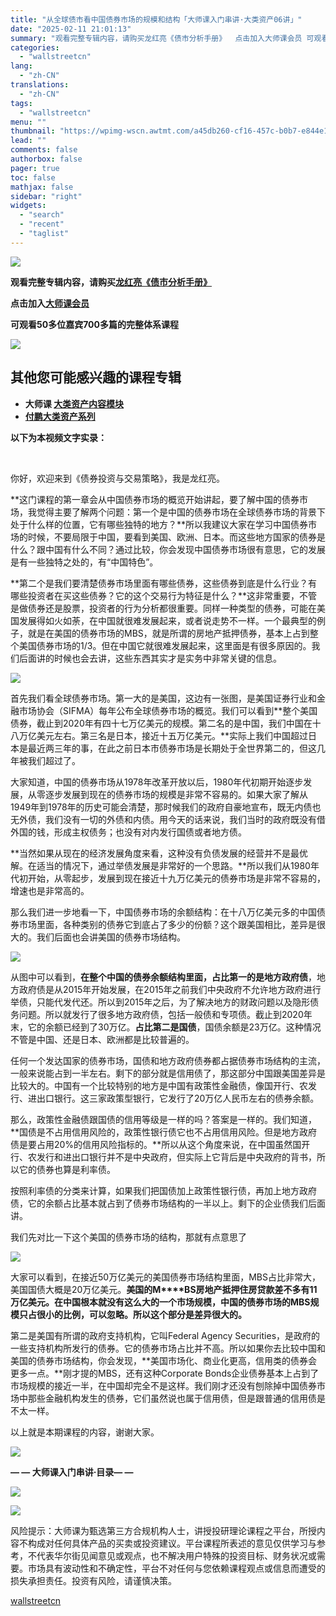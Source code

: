```yaml
---
title: "从全球债市看中国债券市场的规模和结构「大师课入门串讲·大类资产06讲」"
date: "2025-02-11 21:01:13"
summary: "观看完整专辑内容，请购买龙红亮《债市分析手册》  点击加入大师课会员 可观看50多位嘉宾700多篇..."
categories:
  - "wallstreetcn"
lang:
  - "zh-CN"
translations:
  - "zh-CN"
tags:
  - "wallstreetcn"
menu: ""
thumbnail: "https://wpimg-wscn.awtmt.com/a45db260-cf16-457c-b0b7-e844e1e49b6e.jpeg"
lead: ""
comments: false
authorbox: false
pager: true
toc: false
mathjax: false
sidebar: "right"
widgets:
  - "search"
  - "recent"
  - "taglist"
---
```


**![](https://wdl-wscn.awtmt.com/07aeb3e7-f4ca-4207-befb-c987b3dc7011)**

**观看完整专辑内容，请购买[龙红亮《债市分析手册》](https://wallstreetcn.com/premium/topics/1003703)** 

**点击加入[大师课会员](https://vip.jianshiapp.com/member/buy/master_course?&theme=share&distribution_code=5991375b37a473b6a10f1596b8720ded)**

**可观看50多位嘉宾700多篇的完整体系课程**

[![](https://wpimg-wscn.awtmt.com/8dd42de6-8762-44fd-b727-4099b9c324a0.png)](https://wallstreetcn.com/member/buy/master_course)

其他您可能感兴趣的课程专辑
-------------

* **大师课 [大类资产内容模块](http://wallstreetcn.com/premium/channels/42)**
* [**付鹏大类资产系列**](http://wallstreetcn.com/premium/channels/49)

**以下为本视频文字实录：**

 

你好，欢迎来到《债券投资与交易策略》，我是龙红亮。

**这门课程的第一章会从中国债券市场的概览开始讲起，要了解中国的债券市场，我觉得主要了解两个问题：第一个是中国的债券市场在全球债券市场的背景下处于什么样的位置，它有哪些独特的地方？**所以我建议大家在学习中国债券市场的时候，不要局限于中国，要看到美国、欧洲、日本。而这些地方国家的债券是什么？跟中国有什么不同？通过比较，你会发现中国债券市场很有意思，它的发展是有一些独特之处的，有“中国特色”。

**第二个是我们要清楚债券市场里面有哪些债券，这些债券到底是什么行业？有哪些投资者在买这些债券？它的这个交易行为特征是什么？**这非常重要，不管是做债券还是股票，投资者的行为分析都很重要。同样一种类型的债券，可能在美国发展得如火如荼，在中国就很难发展起来，或者说走势不一样。一个最典型的例子，就是在美国的债券市场的MBS，就是所谓的房地产抵押债券，基本上占到整个美国债券市场的1/3。但在中国它就很难发展起来，这里面是有很多原因的。我们后面讲的时候也会去讲，这些东西其实才是实务中非常关键的信息。

![](https://wpimg-wscn.awtmt.com/57343f31-4249-4bfb-9594-af0807c10993.jpg)

首先我们看全球债券市场。第一大的是美国，这边有一张图，是美国证券行业和金融市场协会（SIFMA）每年公布全球债券市场的概览。我们可以看到**整个美国债券，截止到2020年有四十七万亿美元的规模。第二名的是中国，我们中国在十八万亿美元左右。第三名是日本，接近十五万亿美元。**实际上我们中国超过日本是最近两三年的事，在此之前日本市债券市场是长期处于全世界第二的，但这几年被我们超过了。

大家知道，中国的债券市场从1978年改革开放以后，1980年代初期开始逐步发展，从零逐步发展到现在的债券市场的规模是非常不容易的。如果大家了解从1949年到1978年的历史可能会清楚，那时候我们的政府自豪地宣布，既无内债也无外债，我们没有一切的外债和内债。用今天的话来说，我们当时的政府既没有借外国的钱，形成主权债务；也没有对内发行国债或者地方债。

**当然如果从现在的经济发展角度来看，这种没有负债发展的经营并不是最优解。在适当的情况下，通过举债发展是非常好的一个思路。**所以我们从1980年代初开始，从零起步，发展到现在接近十九万亿美元的债券市场是非常不容易的，增速也是非常高的。

那么我们进一步地看一下，中国债券市场的余额结构：在十八万亿美元多的中国债券市场里面，各种类别的债券它到底占了多少的份额？这个跟美国相比，差异是很大的。我们后面也会讲美国的债券市场结构。

![](https://wpimg-wscn.awtmt.com/b7dd6bf0-07a9-450b-a0ba-bd96cbad1f4e.jpg)

从图中可以看到，**在整个中国的债券余额结构里面，占比第一的是地方政府债**，地方政府债是从2015年开始发展，在2015年之前我们中央政府不允许地方政府进行举债，只能代发代还。所以到2015年之后，为了解决地方的财政问题以及隐形债务问题。所以就发行了很多地方政府债，包括一般债和专项债。截止到2020年末，它的余额已经到了30万亿。**占比第二是国债**，国债余额是23万亿。这种情况不管是中国、还是日本、欧洲都是比较普遍的。

任何一个发达国家的债券市场，国债和地方政府债券都占据债券市场结构的主流，一般来说能占到一半左右。剩下的部分就是信用债了，那这部分中国跟美国差异是比较大的。中国有一个比较特别的地方是中国有政策性金融债，像国开行、农发行、进出口银行。这三家政策型银行，它发行了20万亿人民币左右的债券余额。

那么，政策性金融债跟国债的信用等级是一样的吗？答案是一样的。我们知道，**国债是不占用信用风险的，政策性银行债它也不占用信用风险。但是地方政府债是要占用20%的信用风险指标的。**所以从这个角度来说，在中国虽然国开行、农发行和进出口银行并不是中央政府，但实际上它背后是中央政府的背书，所以它的债券也算是利率债。

按照利率债的分类来计算，如果我们把国债加上政策性银行债，再加上地方政府债，它的余额占比基本就占到了债券市场结构的一半以上。剩下的企业债我们后面讲。

我们先对比一下这个美国的债券市场的结构，那就有点意思了

![](https://wpimg-wscn.awtmt.com/26a9d40f-d454-4b4b-b5bd-2ad9077dc800.jpg)

大家可以看到，在接近50万亿美元的美国债券市场结构里面，MBS占比非常大，美国国债大概是20万亿美元。**美国的M****BS房地产抵押住房贷款差不多有11万亿美元。在中国根本就没有这么大的一个市场规模，中国的债券市场的MBS规模只占很小的比例，可以忽略。所以这个部分是差异很大的。**

第二是美国有所谓的政府支持机构，它叫Federal Agency Securities，是政府的一些支持机构所发行的债券。它的债券市场占比并不高。所以如果你去比较中国和美国的债券市场结构，你会发现，**美国市场化、商业化更高，信用类的债券会更多一点。**刚才提的MBS，还有这种Corporate Bonds企业债券基本上占到了市场规模的接近一半，在中国却完全不是这样。我们刚才还没有刨除掉中国债券市场中那些金融机构发生的债券，它们虽然说也属于信用债，但是跟普通的信用债是不太一样。

以上就是本期课程的内容，谢谢大家。

[![](https://wpimg-wscn.awtmt.com/2244e00c-1108-420c-9040-951be79e1153.png)](https://wallstreetcn.com/member/buy/master_course)

**— — 大师课入门串讲·目录— —**

![](https://wpimg-wscn.awtmt.com/cb9383ff-7034-470c-96b1-0cdf9585caf2.jpg)

![](https://wpimg-wscn.awtmt.com/32de101b-0630-4c49-bc33-439cf183b68a.jpg)

风险提示：大师课为甄选第三方合规机构人士，讲授投研理论课程之平台，所授内容不构成对任何具体产品的买卖或投资建议。平台课程所表述的意见仅供学习与参考，不代表华尔街见闻意见或观点，也不解决用户特殊的投资目标、财务状况或需要。市场具有波动性和不确定性，平台不对任何与您依赖课程观点或信息而遭受的损失承担责任。投资有风险，请谨慎决策。

[wallstreetcn](https://wallstreetcn.com/member/articles/3676387)
